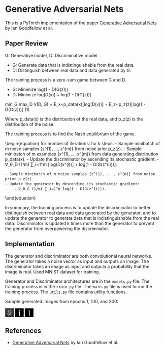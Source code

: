 # Generative Adversarial Nets 

This is a PyTorch implementation of the paper [Generative Adversarial Nets](https://arxiv.org/abs/1406.2661) by Ian Goodfellow et al. 


## Paper Review 

G: Generative model, D: Discriminative model.

- G: Generate data that is indistinguishable from the real data.
- D: Distinguish between real data and data generated by G.

The training process is a zero-sum game between G and D.

- G: Minimize log(1 - D(G(z)))
- D: Minimize log(D(x)) + log(1 - D(G(z)))

min_G max_D V(D, G) = E_x~p_data(x)[log(D(x))] + E_z~p_z(z)[log(1 - D(G(z)))] (1)

Where p_data(x) is the distribution of the real data, and p_z(z) is the distribution of the noise.

The training process is to find the Nash equilibrium of the game.

\begin{equation}
for number of iterations:
    for k steps:
        - Sample minibatch of m noise samples {z^(1), ..., z^(m)} from noise prior p_z(z).
        - Sample minibatch of m examples {x^(1), ..., x^(m)} from data generating distribution p_data(x).
        - Update the discriminator by ascending its stochastic gradient:
            - ∇_θ_D (1/m) ∑_i=1^m [log(D(x^(i))] + log(1 - D(G(z^(i)))].

    - Sample minibatch of m noise samples {z^(1), ..., z^(m)} from noise prior p_z(z).
    - Update the generator by descending its stochastic gradient:
        - ∇_θ_G (1/m) ∑_i=1^m log(1 - D(G(z^(i))). 
\end{equation}

In summary, the training process is to update the discriminator to better distinguish between real data and data generated by the generator, and to update the generator to generate data that is indistinguishable from the real data. Discriminator is updated k times more than the generator to prevent the generator from overpowering the discriminator.

## Implementation

The generator and discriminator are both convolutional neural networks. The generator takes a noise vector as input and outputs an image. The discriminator takes an image as input and outputs a probability that the image is real. Used MNIST dataset for training.

Generator and Discriminator architectures are in the `models.py` file. The training process is in the `train.py` file. The `main.py` file is used to run the training process. The `utils.py` file contains utility functions. 

Sample generated images from epochs 1, 100, and 200: 

![Epoch 1](images/sample_0.png) ![Epoch 100](images/sample_99.png) ![Epoch 200](images/sample_199.png) 

## References

- [Generative Adversarial Nets](https://arxiv.org/abs/1406.2661) by Ian Goodfellow et al.